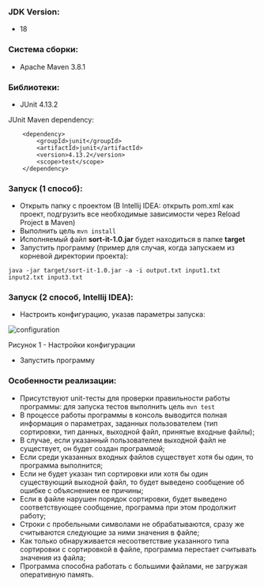 ### JDK Version:

* 18

### Система сборки:

* Apache Maven 3.8.1

### Библиотеки:

* JUnit 4.13.2

JUnit Maven dependency:

        <dependency>
            <groupId>junit</groupId>
            <artifactId>junit</artifactId>
            <version>4.13.2</version>
            <scope>test</scope>
        </dependency>

### Запуск (1 способ):

* Открыть папку с проектом (В Intellij IDEA: открыть pom.xml как проект, подгрузить все необходимые зависимости через
  Reload Project в Maven)
* Выполнить цель ```mvn install```
* Исполняемый файл **sort-it-1.0.jar** будет находиться в папке **target**
* Запустить программу (пример для случая, когда запускаем из корневой директории проекта):

```java -jar target/sort-it-1.0.jar -a -i output.txt input1.txt input2.txt input3.txt```

### Запуск (2 способ, Intellij IDEA):

* Настроить конфигурацию, указав параметры запуска:

![configuration](materials/configuration.PNG)

Рисунок 1 - Настройки конфигурации

* Запустить программу

### Особенности реализации:

* Присутствуют unit-тесты для проверки правильности работы программы: для запуска тестов выполнить цель ```mvn test```
* В процессе работы программы в консоль выводится полная информация о параметрах, заданных пользователем (тип
  сортировки, тип
  данных, выходной файл, принятые входные файлы);
* В случае, если указанный пользователем выходной файл не существует, он будет создан программой;
* Если среди указанных входных файлов существует хотя бы один, то программа выполнится;
* Если не будет указан тип сортировки или хотя бы один существующий выходной файл, то будет выведено сообщение об ошибке
  с объяснением ее причины;
* Если в файле нарушен порядок сортировки, будет выведено соответствующее сообщение, программа при этом продолжит
  работу;
* Строки с пробельными символами не обрабатываются, сразу же считываются следующие за ними значения в файле;
* Как только обнаруживается несоответствие указанного типа сортировки с сортировкой в файле, программа перестает
  считывать значения из файла;
* Программа способна работать с большими файлами, не загружая оперативную память.
